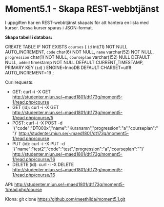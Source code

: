 # Moment5.1 - Skapa REST-webbtjänst

I uppgiften har en REST-webbtjänst skapats för att hantera en lista med kurser. Dessa kurser sparas i JSON-format.

**Skapa tabell i databas:**

CREATE TABLE IF NOT EXISTS `courses` (
  `id` int(11) NOT NULL AUTO_INCREMENT,
  `code` char(6) NOT NULL,
  `name` varchar(52) NOT NULL,
  `progression` char(1) NOT NULL,
  `courseplan` varchar(152) NULL DEFAULT NULL,
  `added` timestamp NOT NULL DEFAULT CURRENT_TIMESTAMP,
  PRIMARY KEY (`id`)
) ENGINE=InnoDB  DEFAULT CHARSET=utf8 AUTO_INCREMENT=19 ;

Curl requests:
* GET: curl -i -X GET http://studenter.miun.se/~maed1801/dt173g/moment5-1/read.php/course
* GET (id): curl -i -X GET http://studenter.miun.se/~maed1801/dt173g/moment5-1/read.php/course/5
* POST: curl -i -X POST -d '{"code":"DT000x","name":"Kursnamn","progression":"a","courseplan":""}' http://studenter.miun.se/~maed1801/dt173g/moment5-1/read.php/course
* PUT (id): curl -i -X PUT -d '{"name":"test2","code":"test","progression":"a","courseplan":""}' http://studenter.miun.se/~maed1801/dt173g/moment5-1/read.php/course/16
* DELETE (id): curl -i -X DELETE http://studenter.miun.se/~maed1801/dt173g/moment5-1/read.php/course/16

API: http://studenter.miun.se/~maed1801/dt173g/moment5-1/read.php/course

Klona: git clone https://github.com/meethilda/moment5.1.git
